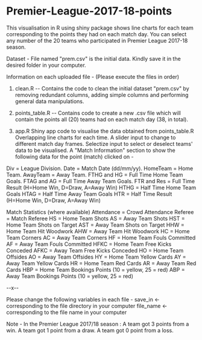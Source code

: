 # Premier-League-2017-18-points
This visualisation in R using shiny package shows line charts for each team corresponding to the points they had on each match day.
You can select any number of the 20 teams who participated in Premier League 2017-18 season.

Dataset -
File named "prem.csv" is the initial data.
Kindly save it in the desired folder in your computer.

Information on each uploaded file -
(Please execute the files in order)

1. clean.R --
Contains the code to clean the initial dataset "prem.csv" by removing redundant columns, adding simple columns and performing general data manipulations.

2. points_table.R --
Contains code to create a new .csv file which will contain the points all (20) teams had on each match day (38, in total).

3. app.R
Shiny app code to visualise the data obtained from points_table.R
Overlapping line charts for each time.
A slider input to change to different match day frames.
Selectize input to select or deselect teams' data to be visualised.
A "Match Information" section to show the following data for the point (match) clicked on -

Div = League Division.
Date = Match Date (dd/mm/yy).
HomeTeam = Home Team.
AwayTeam = Away Team.
FTHG and HG = Full Time Home Team Goals.
FTAG and AG = Full Time Away Team Goals.
FTR and Res = Full Time Result (H=Home Win, D=Draw, A=Away Win)
HTHG = Half Time Home Team Goals
HTAG = Half Time Away Team Goals
HTR = Half Time Result (H=Home Win, D=Draw, A=Away Win)

Match Statistics (where available)
Attendance = Crowd Attendance
Referee = Match Referee
HS = Home Team Shots
AS = Away Team Shots
HST = Home Team Shots on Target
AST = Away Team Shots on Target
HHW = Home Team Hit Woodwork
AHW = Away Team Hit Woodwork
HC = Home Team Corners
AC = Away Team Corners
HF = Home Team Fouls Committed
AF = Away Team Fouls Committed
HFKC = Home Team Free Kicks Conceded
AFKC = Away Team Free Kicks Conceded
HO = Home Team Offsides
AO = Away Team Offsides
HY = Home Team Yellow Cards
AY = Away Team Yellow Cards
HR = Home Team Red Cards
AR = Away Team Red Cards
HBP = Home Team Bookings Points (10 = yellow, 25 = red)
ABP = Away Team Bookings Points (10 = yellow, 25 = red)

--x--

Please change the following variables in each file -
save_in <-  corresponding to the file directory in your computer
file_name <- corresponding to the file name in your computer

Note - 
In the Premier League 2017/18 season :
A team got 3 points from a win.
A team got 1 point from a draw.
A team got 0 point from a loss.
